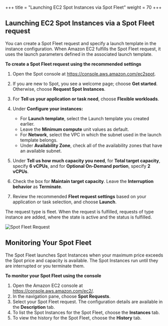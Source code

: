 +++
title = "Launching EC2 Spot Instances via Spot Fleet"
weight = 70
+++

## Launching EC2 Spot Instances via a Spot Fleet request

You can create a Spot Fleet request and specify a launch template in the
instance configuration. When Amazon EC2 fulfills the Spot Fleet request,
it uses the launch parameters defined in the associated launch template.

**To create a Spot Fleet request using the recommended settings**

1. Open the Spot console at <https://console.aws.amazon.com/ec2spot>.

1. If you are new to Spot, you see a welcome page; choose **Get started**.
Otherwise, choose **Request Spot Instances**.

1. For **Tell us your application or task need**, choose **Flexible workloads**.

1. Under **Configure your instances:**
    - For **Launch template**, select the Launch template you created earlier.
    - Leave the **Minimum compute** unit values as default.
    - For **Network**, select the VPC in which the subnet used in the launch template belongs.
    - Under **Availability Zone**, check all of the availability zones that have an available subnet.

1. Under **Tell us how much capacity you need**, for **Total target capacity**,
specify **6 vCPUs**, and for **Optional On-Demand
    portion**, specify **2 vCPUs**.

1. Check the box for **Maintain target capacity**. Leave the **Interruption behavior** as **Terminate**.

1. Review the recommended **Fleet request settings** based on your application or task selection,
and choose **Launch**.

The request type is fleet. When the request is fulfilled, requests of
type instance are added, where the state is active and the status
is fulfilled.

![Spot Fleet Request](/images/launching_ec2_spot_instances/spot_fleet_request_image_2.png)


## Monitoring Your Spot Fleet

The Spot Fleet launches Spot Instances when your maximum price exceeds
the Spot price and capacity is available. The Spot Instances run until
they are interrupted or you terminate them.

**To monitor your Spot Fleet using the console**

1. Open the Amazon EC2 console at <https://console.aws.amazon.com/ec2/>.
1. In the navigation pane, choose **Spot Requests**.
1. Select your Spot Fleet request. The configuration details are
available in the **Description** tab.
1. To list the Spot Instances for the Spot Fleet, choose the **Instances** tab.
1.  To view the history for the Spot Fleet, choose the **History** tab.
